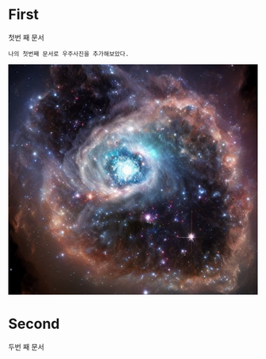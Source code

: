 # First
첫번 째 문서
```
나의 첫번째 문서로 우주사진을 추가해보았다.
```
![space.png](https://github.com/JwCho1/First/blob/main/img/space.png)

# Second
두번 째 문서
